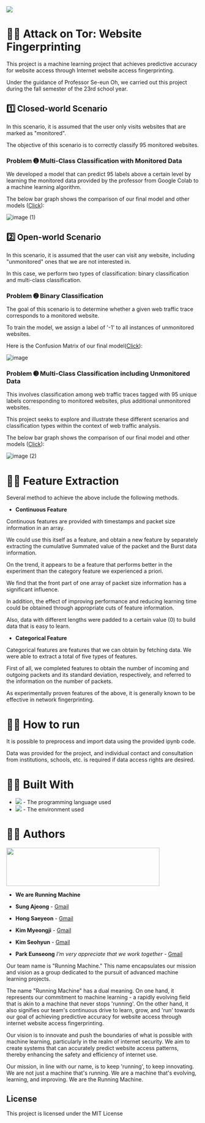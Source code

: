 <img src="https://capsule-render.vercel.app/api?type=waving&color=auto&height=200&section=header&text=Running-Machine&fontSize=90" />

# 🏃‍♀️ Attack on Tor: Website Fingerprinting

This project is a machine learning project that achieves predictive accuracy for website access through Internet website access fingerprinting.

Under the guidance of Professor Se-eun Oh, we carried out this project during the fall semester of the 23rd school year.

## 1️⃣  **Closed-world Scenario**

In this scenario, it is assumed that the user only visits websites that are marked as "monitored". 

The objective of this scenario is to correctly classify 95 monitored websites.

### Problem ➊ **Multi-Class Classification with Monitored Data**

We developed a model that can predict 95 labels above a certain level by learning the monitored data provided by the professor from Google Colab to a machine learning algorithm.

The below bar graph shows the comparison of our final model and other models ([Click](https://github.com/Running-Machine-ML23-2/problem_1/)):

![image (1)](https://github.com/Running-Machine-ML23-2/.github/assets/96706954/e52c0d8d-f44a-4d63-9d97-0db54f268621)


## 2️⃣  **Open-world Scenario**

In this scenario, it is assumed that the user can visit any website, including "unmonitored" ones that we are not interested in. 

In this case, we perform two types of classification: binary classification and multi-class classification.

### Problem ➋  **Binary Classification**

The goal of this scenario is to determine whether a given web traffic trace corresponds to a monitored website. 

To train the model, we assign a label of '-1' to all instances of unmonitored websites.

Here is the Confusion Matrix of our final model([Click](https://github.com/Running-Machine-ML23-2/problem_2/blob/main/Adaboost.ipynb)):

![image](https://github.com/Running-Machine-ML23-2/.github/assets/96706954/f915c953-1de3-44da-aa9e-6c032dabe3b8)


### Problem ➌  **Multi-Class Classification including Unmonitored Data**

This involves classification among web traffic traces tagged with 95 unique labels corresponding to monitored websites, plus additional unmonitored websites.

This project seeks to explore and illustrate these different scenarios and classification types within the context of web traffic analysis.

The below bar graph shows the comparison of our final model and other models ([Click](https://github.com/Running-Machine-ML23-2/problem_3/)):

![image (2)](https://github.com/Running-Machine-ML23-2/.github/assets/96706954/1b40bdea-ad2c-4b32-be92-270b7ffca46a)


# 🏃‍♀️ **Feature Extraction**

Several method to achieve the above include the following methods.

* **Continuous Feature**

Continuous features are provided with timestamps and packet size information in an array. 

We could use this itself as a feature, and obtain a new feature by separately extracting the cumulative Summated value of the packet and the Burst data information.

On the trend, it appears to be a feature that performs better in the experiment than the category feature we experienced a priori.

We find that the front part of one array of packet size information has a significant influence. 

In addition, the effect of improving performance and reducing learning time could be obtained through appropriate cuts of feature information.

Also, data with different lengths were padded to a certain value (0) to build data that is easy to learn.

* **Categorical Feature**

Categorical features are features that we can obtain by fetching data. We were able to extract a total of five types of features.

First of all, we completed features to obtain the number of incoming and outgoing packets and its standard deviation, respectively, and referred to the information on the number of packets.

As experimentally proven features of the above, it is generally known to be effective in network fingerprinting.

# 🏃‍♀️ How to run

It is possible to preprocess and import data using the provided ipynb code. 

Data was provided for the project, and individual contact and consultation from institutions, schools, etc. is required if data access rights are desired.


# 🏃‍♀️ Built With

* <img src="https://img.shields.io/badge/Python-3776AB?style=for-the-badge&logo=Python&logoColor=white"> - The programming language used
* <img src="https://img.shields.io/badge/googlecolab-F9AB00?style=for-the-badge&logo=GoogleColab&logoColor=white"> - The environment used

  
# 🏃‍♀️ Authors

<img src="https://github.com/Running-Machine-ML23-2/.github/assets/96706954/ad9a1759-429e-4d43-84b3-faf977f6e2c9" width="400" height="100"/>


* **We are Running Machine**

* **Sung Ajeong** - [Gmail](azng1217@ewhain.net)
* **Hong Saeyeon**  - [Gmail](sugarsugar@ewhain.net)
* **Kim Myeongji** - [Gmail](kimmyeongji3@gmail.com)
* **Kim Seohyun**  - [Gmail](syrup91@ewhain.net)
* **Park Eunseong** *I'm very appreciate that we work together* - [Gmail](eunseong06070@gmail.com)

Our team name is "Running Machine." This name encapsulates our mission and vision as a group dedicated to the pursuit of advanced machine learning projects. 

The name "Running Machine" has a dual meaning. On one hand, it represents our commitment to machine learning - a rapidly evolving field that is akin to a machine that never stops 'running'. On the other hand, it also signifies our team's continuous drive to learn, grow, and 'run' towards our goal of achieving predictive accuracy for website access through internet website access fingerprinting.

Our vision is to innovate and push the boundaries of what is possible with machine learning, particularly in the realm of internet security. We aim to create systems that can accurately predict website access patterns, thereby enhancing the safety and efficiency of internet use. 

Our mission, in line with our name, is to keep 'running', to keep innovating. We are not just a machine that's running. We are a machine that's evolving, learning, and improving. We are the Running Machine. 

## License

This project is licensed under the MIT License 

